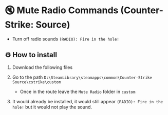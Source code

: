# 🔇 Mute Radio Commands (Counter-Strike: Source)

- Turn off radio sounds `(RADIO): Fire in the hole!`

## ⚙ How to install

1. Download the following files

2. Go to the path `D:\SteamLibrary\steamapps\common\Counter-Strike Source\cstrike\custom`

    - Once in the route leave the `Mute Radio` folder in `custom`

3. It would already be installed, it would still appear `(RADIO): Fire in the hole!` but it would not play the sound.
